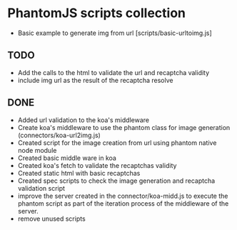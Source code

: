 # PhantomJS scripts collection

- Basic example to generate img from url [scripts/basic-urltoimg.js]

## TODO


- Add the calls to the html to validate the url and recaptcha validity
- include img url as the result of the recaptcha resolve


## DONE
- Added url validation to the koa's middleware
- Create koa's middleware to use the phantom class for image generation (connectors/koa-url2img.js)
- Created script for the image creation from url using phantom native node module
- Created basic middle ware in koa
- Created koa's fetch to validate the recaptchas validity
- Created static html with basic recaptchas
- Created spec scripts to check the image generation and recaptcha validation script
- improve the server created in the connector/koa-midd.js to execute the phantom script as part of the iteration process of the middleware of the server.
- remove unused scripts
